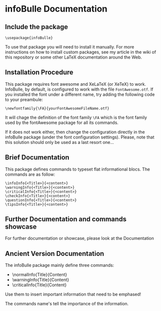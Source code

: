 # infoBulle Documentation

## Include the package

```
\usepackage{infoBulle}
```

To use that package you will need to install it manually. For more instructions on how to install custom packages, see my article in the wiki of this repository or some other LaTeX documentation around the Web.

## Installation Procedure
This package requires font awesome and XeLaTeX (or XeTeX) to work. InfoBulle, by default, is configured to work with the file `FontAwesome.otf`. If you installed the font under a different name, try adding the following code to your preambule:

```
\newfontfamily{\FA}{yourFontAwesomeFileName.otf}
```

It will chage the definition of the font family `\FA` which is the font family used by the fontAwesome package for all its commands.

If it does not work either, then change the configuration directly in the infoBulle package (under the font configuration settings). Please, note that this solution should only be used as a last resort one...



## Brief Documentation
This package defines commands to typeset flat informational blocs. The commands are as follow:

```
\infoInfo{<Title>}{<content>}
\warningInfo{<Title>}{<content>}
\criticalInfo{<Title>}{<content>}
\checkInfo{<Title>}{<content>}
\questionInfo{<Title>}{<content>}
\tipsInfo{<Title>}{<content>}
```

## Further Documentation and commands showcase
For further documentation or showcase, please look at the Documentation

## Ancient Version Documentation

The infoBulle package mainly define three commands:

+ \normalInfo{Title}{Content}
+ \warningInfo{Title}{Content}
+ \criticalInfo{Title}{Content}

Use them to insert important information that need to be emphased!

The commands name's tell the importance of the information.
